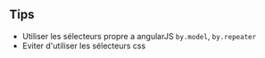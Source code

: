 ## Tips

* Utiliser les sélecteurs propre a angularJS `by.model`, `by.repeater`
* Eviter d'utiliser les sélecteurs css
